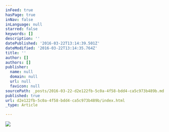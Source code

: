```yaml
---
inFeed: true
hasPage: true
inNav: false
inLanguage: null
starred: false
keywords: []
description: ''
datePublished: '2016-03-22T13:14:39.501Z'
dateModified: '2016-03-22T13:14:35.764Z'
title: ''
author: []
authors: []
publisher:
  name: null
  domain: null
  url: null
  favicon: null
sourcePath: _posts/2016-03-22-d2e122fb-5c0a-4f58-bdd4-ca5c973b489b.md
published: true
url: d2e122fb-5c0a-4f58-bdd4-ca5c973b489b/index.html
_type: Article

---
```

![](https://the-grid-user-content.s3-us-west-2.amazonaws.com/f90db3fc-95e7-4d4d-a51b-998cbb79e9ed.gif)